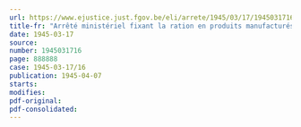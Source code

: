 ```yaml
---
url: https://www.ejustice.just.fgov.be/eli/arrete/1945/03/17/1945031716/justel
title-fr: "Arrêté ministériel fixant la ration en produits manufacturés du tabac pour les mois de mai et juin 1945"
date: 1945-03-17
source:
number: 1945031716
page: 888888
case: 1945-03-17/16
publication: 1945-04-07
starts:
modifies:
pdf-original:
pdf-consolidated:
---
```


